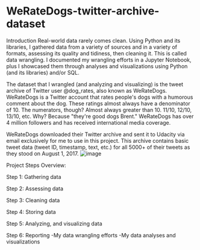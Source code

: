 # WeRateDogs-twitter-archive-dataset
Introduction
Real-world data rarely comes clean. Using Python and its libraries, I gathered data from a variety of sources and in a variety of formats, assessing its quality and tidiness, then cleaning it. This is called data wrangling. I documented my wrangling efforts in a Jupyter Notebook, plus I showcased them through analyses and visualizations using Python (and its libraries) and/or SQL.

The dataset that I wrangled (and analyzing and visualizing) is the tweet archive of Twitter user @dog_rates, also known as WeRateDogs. WeRateDogs is a Twitter account that rates people's dogs with a humorous comment about the dog. These ratings almost always have a denominator of 10. The numerators, though? Almost always greater than 10. 11/10, 12/10, 13/10, etc. Why? Because "they're good dogs Brent." WeRateDogs has over 4 million followers and has received international media coverage.

WeRateDogs downloaded their Twitter archive and sent it to Udacity via email exclusively for me to use in this project. This archive contains basic tweet data (tweet ID, timestamp, text, etc.) for all 5000+ of their tweets as they stood on August 1, 2017.
![image](https://user-images.githubusercontent.com/94785911/189451446-c6d919db-0c2a-4683-80a0-69adcf20e8e0.png)


Project Steps Overview:

Step 1: Gathering data

Step 2: Assessing data

Step 3: Cleaning data

Step 4: Storing data

Step 5: Analyzing, and visualizing data

Step 6: Reporting
-My data wrangling efforts
-My data analyses and visualizations
